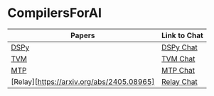 # CompilersForAI

| Papers        | Link to Chat  |
| ------------- | ------------- |
| [DSPy](https://arxiv.org/pdf/2310.03714)                                              | [DSPy Chat](https://chatgpt.com/share/68c1b486-d4c8-8003-bcdf-c49ed67beeb6)          |
| [TVM](https://arxiv.org/abs/1802.04799)                                               | [TVM Chat](https://chatgpt.com/share/68c1c3d4-4d38-8003-af6b-add7e9dea83d)           |
| [MTP](https://arxiv.org/abs/2405.08965)                                               | [MTP Chat](https://chatgpt.com/share/68c83f6b-4650-8003-a8c4-e5e5d4ee0a29) | 
| [Relay][https://arxiv.org/abs/2405.08965]                                             | [Relay Chat]() | 
